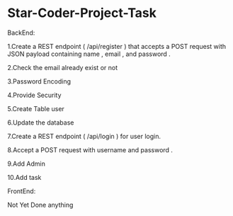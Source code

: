 # Star-Coder-Project-Task


BackEnd:

1.Create a REST endpoint ( /api/register ) that accepts a POST request with
JSON payload containing name , email , and password .

2.Check the email already exist or not

3.Password Encoding

4.Provide Security

5.Create Table user

6.Update the database

7.Create a REST endpoint ( /api/login ) for user login.

8.Accept a POST request with username and password .

9.Add Admin

10.Add task

FrontEnd:

Not Yet Done anything
